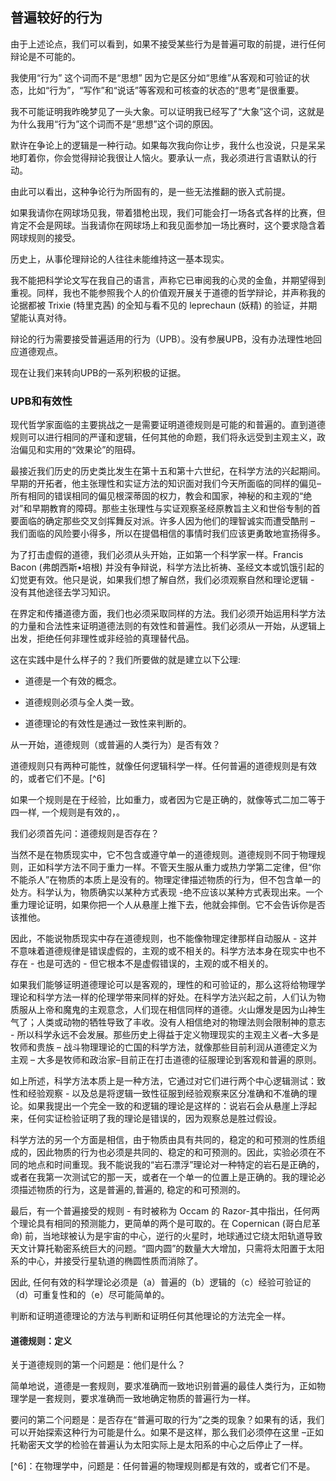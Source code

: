 ## 普遍较好的行为

由于上述论点，我们可以看到，如果不接受某些行为是普遍可取的前提，进行任何辩论是不可能的。

我使用“行为” 这个词而不是“思想” 因为它是区分如“思维”从客观和可验证的状态，比如“行为”，“写作”和“说话”等客观和可核查的状态的“思考”是很重要。

我不可能证明我昨晚梦见了一头大象。可以证明我已经写了“大象”这个词，这就是为什么我用“行为”这个词而不是“思想”这个词的原因。

默许在争论上的逻辑是一种行动。如果每次我向你让步，我什么也没说，只是呆呆地盯着你，你会觉得辩论我很让人恼火。要承认一点，我必须进行言语默认的行动。

由此可以看出，这种争论行为所固有的，是一些无法推翻的嵌入式前提。

如果我请你在网球场见我，带着猎枪出现，我们可能会打一场各式各样的比赛，但肯定不会是网球。当我请你在网球场上和我见面参加一场比赛时，这个要求隐含着网球规则的接受。

历史上，从事伦理辩论的人往往未能维持这一基本现实。

我不能把科学论文写在我自己的语言，声称它已审阅我的心灵的金鱼，并期望得到重视。同样，我也不能参照我个人的价值观开展关于道德的哲学辩论，并声称我的论据都被 Trixie (特里克茜) 的全知与看不见的 leprechaun (妖精) 的验证，并期望能认真对待。

辩论的行为需要接受普遍适用的行为（UPB）。没有参展UPB，没有办法理性地回应道德观点。 

现在让我们来转向UPB的一系列积极的证据。

### UPB和有效性

现代哲学家面临的主要挑战之一是需要证明道德规则是可能的和普遍的。直到道德规则可以进行相同的严谨和逻辑，任何其他的命题，我们将永远受到主观主义，政治偏见和实用的“效果论”的阻碍。

最接近我们历史的历史类比发生在第十五和第十六世纪，在科学方法的兴起期间。早期的开拓者，他主张理性和实证方法的知识面对我们今天所面临的同样的偏见–所有相同的错误相同的偏见根深蒂固的权力，教会和国家，神秘的和主观的“绝对”和早期教育的障碍。那些主张理性与实证观察圣经原教旨主义和世俗专制的首要面临的确定那些交叉剑挥舞反对派。许多人因为他们的理智诚实而遭受酷刑 – 我们面临的风险要小得多，所以在提倡相信的事情时我们应该更勇敢地宣扬得多。

为了打击虚假的道德，我们必须从头开始，正如第一个科学家一样。Francis Bacon (弗朗西斯•培根) 并没有争辩说，科学方法比祈祷、圣经文本或饥饿引起的幻觉更有效。他只是说，如果我们想了解自然，我们必须观察自然和理论逻辑 - 没有其他途径去学习知识。

在界定和传播道德方面，我们也必须采取同样的方法。我们必须开始运用科学方法的力量和合法性来证明道德法则的有效性和普遍性。我们必须从一开始，从逻辑上出发，拒绝任何非理性或非经验的真理替代品。

这在实践中是什么样子的？我们所要做的就是建立以下公理:

- 道德是一个有效的概念。

- 道德规则必须与全人类一致。

- 道德理论的有效性是通过一致性来判断的。

从一开始，道德规则（或普遍的人类行为）是否有效？

道德规则只有两种可能性，就像任何逻辑科学一样。任何普遍的道德规则是有效的，或者它们不是。[^6]

如果一个规则是在于经验，比如重力，或者因为它是正确的，就像等式二加二等于四一样, 一个规则是有效的，。

我们必须首先问：道德规则是否存在？

当然不是在物质现实中，它不包含或遵守单一的道德规则。道德规则不同于物理规则，正如科学方法不同于重力一样。不管天生服从重力或热力学第二定律，但“你不能杀人”在物质的本质上是没有的。物理定律描述物质的行为，但不包含单一的处方。科学认为，物质确实以某种方式表现 -绝不应该以某种方式表现出来。一个重力理论证明，如果你把一个人从悬崖上推下去，他就会摔倒。它不会告诉你是否该推他。

因此，不能说物质现实中存在道德规则，也不能像物理定律那样自动服从 - 这并不意味着道德规律是错误虚假的，主观的或不相关的。科学方法本身在现实中也不存在 - 也是可选的 -  但它根本不是虚假错误的，主观的或不相关的。 

如果我们能够证明道德理论可以是客观的，理性的和可验证的，那么这将给物理学理论和科学方法一样的伦理学带来同样的好处。在科学方法兴起之前，人们认为物质服从上帝和魔鬼的主观意念，人们现在相信同样的道德。火山爆发是因为山神生气了；人类或动物的牺牲导致了丰收。没有人相信绝对的物理法则会限制神的意志 - 所以科学永远不会发展。那些历史上得益于定义物理现实的主观主义者–大多是牧师和贵族 – 战斗物理理论的亡国的科学方法，就像那些目前利润从道德定义为主观 – 大多是牧师和政治家–目前正在打击道德的征服理论到客观和普遍的原则。

如上所述，科学方法本质上是一种方法，它通过对它们进行两个中心逻辑测试：致性和经验观察 - 以及总是将逻辑一致性征服到经验观察来区分准确和不准确的理论。如果我提出一个完全一致的和逻辑的理论是这样的：说岩石会从悬崖上浮起来，任何实证检验证明了我的理论是错误的，因为观察总是胜过假设。

科学方法的另一个方面是相信，由于物质由具有共同的，稳定的和可预测的性质组成的，因此物质的行为也必须是共同的、稳定的和可预测的。因此，实验必须在不同的地点和时间重现。我不能说我的“岩石漂浮”理论对一种特定的岩石是正确的，或者在我第一次测试它的那一天，或者在一个单一的位置上是正确的。我的理论必须描述物质的行为，这是普遍的,普遍的, 稳定的和可预测的。

最后，有一个普遍接受的规则 - 有时被称为 Occam 的 Razor-其中指出，任何两个理论具有相同的预测能力，更简单的两个是可取的。在 Copernican (哥白尼革命) 前，当地球被认为是宇宙的中心，逆行的火星时，地球通过它绕太阳轨道导致天文计算托勒密系统巨大的问题。“圆内圆”的数量大大增加，只需将太阳置于太阳系的中心，并接受行星轨道的椭圆性质而消除了。

因此, 任何有效的科学理论必须是（a）普遍的（b）逻辑的（c）经验可验证的（d）可重复性和的（e）尽可能简单的。

判断和证明道德理论的方法与判断和证明任何其他理论的方法完全一样。

#### 道德规则：定义

关于道德规则的第一个问题是：他们是什么？

简单地说，道德是一套规则，要求准确而一致地识别普遍的最佳人类行为，正如物理学是一套规则，要求准确而一致地确定物质的普遍行为一样。

要问的第二个问题是：是否存在“普遍可取的行为”之类的现象？如果有的话，我们可以开始探索这种行为可能是什么。如果不是这样，那么我们必须停在这里 –正如托勒密天文学的检验在普遍认为太阳实际上是太阳系的中心之后停止了一样。

[^6]：在物理学中，问题是：任何普遍的物理规则都是有效的，或者它们不是。
